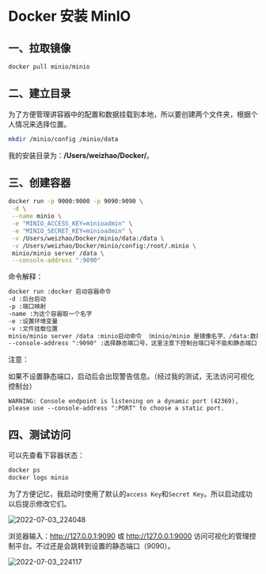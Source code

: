 # Docker 安装 MinIO

## 一、拉取镜像

```sh
docker pull minio/minio
```

## 二、建立目录

为了方便管理讲容器中的配置和数据挂载到本地，所以要创建两个文件夹，根据个人情况来选择位置。

```sh
mkdir /minio/config /minio/data
```

我的安装目录为：**/Users/weizhao/Docker/**。

## 三、创建容器

```sh
docker run -p 9000:9000 -p 9090:9090 \
 -d \
 --name minio \
 -e "MINIO_ACCESS_KEY=minioadmin" \
 -e "MINIO_SECRET_KEY=minioadmin" \
 -v /Users/weizhao/Docker/minio/data:/data \
 -v /Users/weizhao/Docker/minio/config:/root/.minio \
 minio/minio server /data \
 --console-address ":9090"
```

命令解释：

```txt
docker run :docker 启动容器命令
-d :后台启动
-p :端口映射
-name :为这个容器取一个名字
-e :设置环境变量
-v :文件挂载位置
minio/minio server /data :minio启动命令 （minio/minio 是镜像名字、/data:数据存储位置）
--console-address ":9090" :选择静态端口号，这里注意下控制台端口号不能和静态端口号一样
```

注意：

如果不设置静态端口，启动后会出现警告信息。（经过我的测试，无法访问可视化控制台）

```
WARNING: Console endpoint is listening on a dynamic port (42369), please use --console-address ":PORT" to choose a static port.
```

## 四、测试访问

可以先查看下容器状态：

```sh
docker ps
docker logs minio
```

为了方便记忆，我启动时使用了默认的`access Key`和`Secret Key`。所以启动成功以后提示修改它们。

![2022-07-03_224048](https://img.qinweizhao.com/2022/07/2022-07-03_224048.png)

浏览器输入：http://127.0.0.1:9090 或 http://127.0.0.1:9000 访问可视化的管理控制平台。不过还是会跳转到设置的静态端口（9090）。

![2022-07-03_224117](https://img.qinweizhao.com/2022/07/2022-07-03_224117.png)
